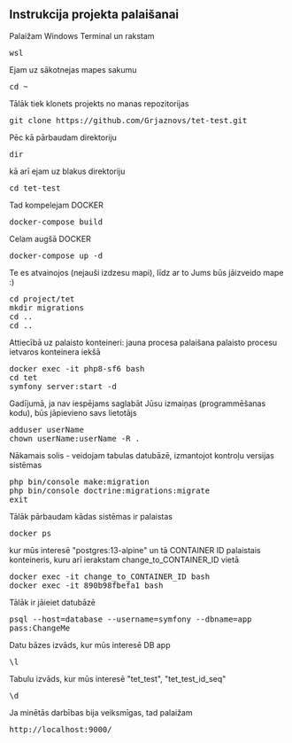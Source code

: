  <h2>Instrukcija projekta palaišanai</h2>
Palaižam Windows Terminal un rakstam
<pre>wsl</pre>
Ejam uz sākotnejas mapes sakumu
<pre>cd ~</pre>
Tālāk tiek klonets projekts no manas repozitorijas
<pre>git clone https://github.com/Grjaznovs/tet-test.git</pre>
Pēc kā pārbaudam direktoriju
<pre>dir</pre>
kā arī ejam uz blakus direktoriju
<pre>cd tet-test</pre>
Tad kompelejam DOCKER
<pre>docker-compose build</pre>
Celam augšā DOCKER
<pre>docker-compose up -d</pre>

Te es atvainojos (nejauši izdzesu mapi), līdz ar to Jums būs jāizveido mape :)
<pre>cd project/tet <br/>mkdir migrations <br/>cd ..<br/>cd .. </pre>
Attiecībā uz palaisto konteineri: jauna procesa palaišana palaisto procesu ietvaros konteinera iekšā
<pre>docker exec -it php8-sf6 bash<br/>cd tet<br/>symfony server:start -d</pre>

Gadījumā, ja nav iespējams saglabāt Jūsu izmaiņas (programmēšanas kodu), būs jāpievieno savs lietotājs
<pre>adduser userName<br/>chown userName:userName -R .</pre>

Nākamais solis - veidojam tabulas datubāzē, izmantojot kontroļu versijas sistēmas
<pre>php bin/console make:migration<br/>php bin/console doctrine:migrations:migrate<br/>exit</pre>

Tālāk pārbaudam kādas sistēmas ir palaistas
<pre>docker ps</pre>
kur mūs interesē "postgres:13-alpine" un tā CONTAINER ID palaistais konteineris, kuru arī ierakstam change_to_CONTAINER_ID vietā
<pre>docker exec -it change_to_CONTAINER_ID bash<br/>docker exec -it 890b98fbefa1 bash</pre>

Tālāk ir jāieiet datubāzē
<pre>psql --host=database --username=symfony --dbname=app<br/>pass:ChangeMe</pre>

Datu bāzes izvāds, kur mūs interesē DB app
<pre>\l</pre>
Tabulu izvāds, kur mūs interesē "tet_test", "tet_test_id_seq"
<pre>\d</pre>

Ja minētās darbības bija veiksmīgas, tad palaižam 
<pre>http://localhost:9000/</pre>
